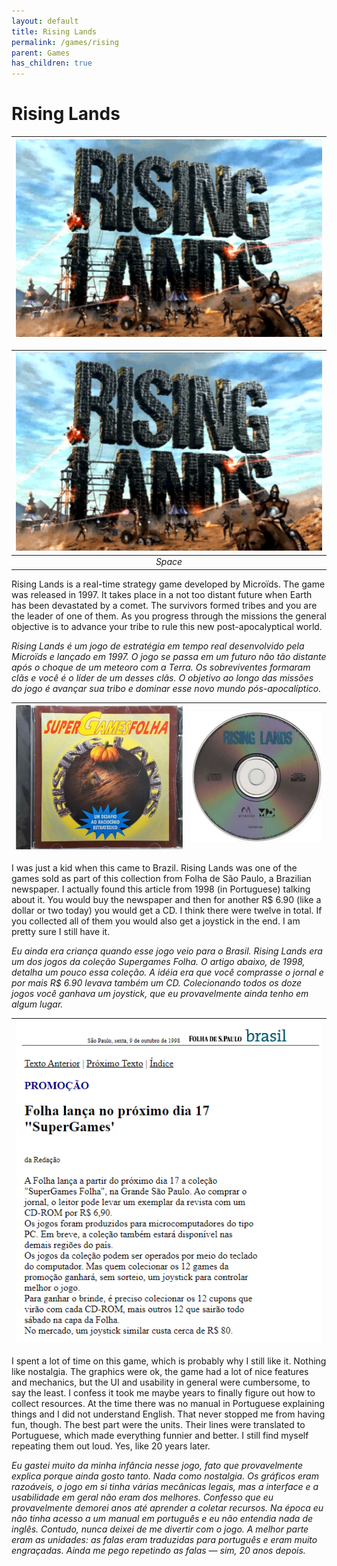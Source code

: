 ```yaml
---
layout: default
title: Rising Lands
permalink: /games/rising
parent: Games
has_children: true
---
```


# Rising Lands

| ![](images/2021-08-20-17-19-26.png) |
| :---------------------------------: |

| ![test](images/2021-08-20-17-19-26.png) |
| :-------------------------------------: |
|                 *Space*                 |

Rising Lands is a real-time strategy game developed by Microïds. The game was
released in 1997. It takes place in a not too distant future when Earth has been
devastated by a comet. The survivors formed tribes and you are the leader of one
of them. As you progress through the missions the general objective is to
advance your tribe to rule this new post-apocalyptical world.

<i> Rising Lands é um jogo de estratégia em tempo real desenvolvido pela
Microïds e lançado em 1997. O jogo se passa em um futuro não tão distante após o
choque de um meteoro com a Terra. Os sobreviventes formaram clãs e você é o
líder de um desses clãs. O objetivo ao longo das missões do jogo é avançar sua
tribo e dominar esse novo mundo pós-apocalíptico.</i>

| ![](images/2021-08-20-17-28-46.png) | ![](images/2021-08-20-17-29-02.png) |
| :---------------------------------: | :---------------------------------: |

I was just a kid when this came to Brazil. Rising Lands was one of the games
sold as part of this collection from Folha de São Paulo, a Brazilian newspaper.
I actually found this article from 1998 (in Portuguese) talking about it. You
would buy the newspaper and then for another R$ 6.90 (like a dollar or two
today) you would get a CD. I think there were twelve in total. If you collected
all of them you would also get a joystick in the end. I am pretty sure I still
have it.

<i>Eu ainda era criança quando esse jogo veio para o Brasil. Rising Lands era um
dos jogos da coleção Supergames Folha. O artigo abaixo, de 1998, detalha um
pouco essa coleção. A idéia era que você comprasse o jornal e por mais R$ 6.90
levava também um CD. Colecionando todos os doze jogos você ganhava um joystick,
que eu provavelmente ainda tenho em algum lugar.</i>

| ![](images/2021-08-20-17-35-03.png) |
| :---------------------------------: |

I spent a lot of time on this game, which is probably why I still like it.
Nothing like nostalgia. The graphics were ok, the game had a lot of nice
features and mechanics, but the UI and usability in general were cumbersome, to
say the least. I confess it took me maybe years to finally figure out how to
collect resources. At the time there was no manual in Portuguese explaining
things and I did not understand English. That never stopped me from having fun,
though. The best part were the units. Their lines were translated to Portuguese,
which made everything funnier and better. I still find myself repeating them out
loud. Yes, like 20 years later.

<i>Eu gastei muito da minha infância nesse jogo, fato que provavelmente explica
porque ainda gosto tanto. Nada como nostalgia. Os gráficos eram razoáveis, o
jogo em si tinha várias mecânicas legais, mas a interface e a usabilidade em
geral não eram dos melhores. Confesso que eu provavelmente demorei anos até
aprender a coletar recursos. Na época eu não tinha acesso a um manual em
português e eu não entendia nada de inglês. Contudo, nunca deixei de me
divertir com o jogo. A melhor parte eram as unidades: as falas eram traduzidas
para português e eram muito engraçadas. Ainda me pego repetindo as falas — sim,
20 anos depois.</i>
